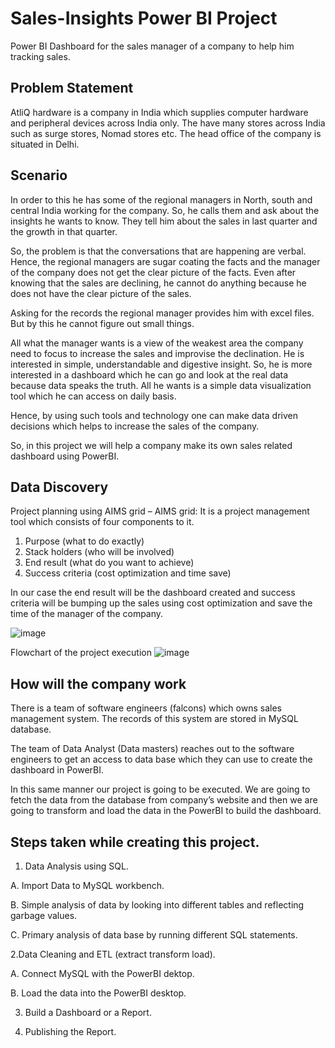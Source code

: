 # Sales-Insights Power BI Project

Power BI Dashboard for the sales manager of a company to help him tracking sales.





## Problem Statement
AtliQ hardware is a company in India which supplies computer hardware and peripheral devices across India only. The have many stores across India such as surge stores, Nomad stores etc. The head office of the company is situated in Delhi.

## Scenario
In order to this he has some of the regional managers in North, south and central India working for the company. So, he calls them and ask about the insights he wants to know. They tell him about the sales in last quarter and the growth in that quarter.

So, the problem is that the conversations that are happening are verbal. Hence, the regional managers are sugar coating the facts and the manager of the company does not get the clear picture of the facts. Even after knowing that the sales are declining, he cannot do anything because he does not have the clear picture of the sales. 

Asking for the records the regional manager provides him with excel files. But by this he cannot figure out small things.

All what the manager wants is a view of the weakest area the company need to focus to increase the sales and improvise the declination. He is interested in simple, understandable and digestive insight. So, he is more interested in a dashboard which he can go and look at the real data because data speaks the truth. All he wants is a simple data visualization tool which he can access on daily basis.

Hence, by using such tools and technology one can make data driven decisions which helps to increase the sales of the company.

So, in this project we will help a company make its own sales related dashboard using PowerBI.

## Data Discovery
Project planning using AIMS grid –
AIMS grid: It is a project management tool which consists of four components to it.

1) Purpose (what to do exactly)
2) Stack holders (who will be involved)
3) End result (what do you want to achieve)
4) Success criteria (cost optimization and time save)

In our case the end result will be the dashboard created and success criteria will be bumping up the sales using cost optimization and save the time of the manager of the company.

![image](https://user-images.githubusercontent.com/93335175/161311009-7dc79576-67a9-4a1a-a37a-2406fb43185e.png)

Flowchart of the project execution
![image](https://user-images.githubusercontent.com/93335175/161311070-1011c738-d8eb-4edd-b67a-914e158ba12b.png)


## How will the company work
There is a team of software engineers (falcons) which owns sales management system. The records of this system are stored in MySQL database.

The team of Data Analyst (Data masters) reaches out to the software engineers to get an access to data base which they can use to create the dashboard in PowerBI.

In this same manner our project is going to be executed. We are going to fetch the data from the database from company’s website and then we are going to transform and load the data in the PowerBI to build the dashboard.

## Steps taken while creating this project.
1. Data Analysis using SQL.
 
  A. Import Data to MySQL workbench.
  
  B. Simple analysis of data by looking into different tables and reflecting garbage values.
  
  C. Primary analysis of data base by running different SQL statements.  

2.Data Cleaning and ETL (extract transform load).

  A. Connect MySQL with the PowerBI dektop.
  
  B. Load the data into the PowerBI desktop.
  
3. Build a Dashboard or a Report.

4. Publishing the Report.
